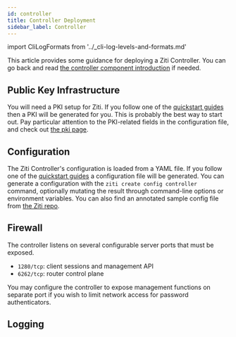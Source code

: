 ```yaml
---
id: controller
title: Controller Deployment
sidebar_label: Controller
---
```


import CliLogFormats from '../_cli-log-levels-and-formats.md'

This article provides some guidance for deploying a Ziti Controller. You can go back and read [the controller component introduction](../learn/introduction/index.mdx#openziti-controller) if needed.

## Public Key Infrastructure

You will need a PKI setup for Ziti. If you follow one of the [quickstart guides](/docs/learn/quickstarts/network/) then a PKI will be generated for you. This is probably the best way to start out. Pay particular attention to the PKI-related fields in the configuration file, and check out [the pki page](./pki).

## Configuration

The Ziti Controller's configuration is loaded from a YAML file. If you follow one of the [quickstart guides](/docs/learn/quickstarts/network/) a configuration file will be generated. You can generate a configuration with the `ziti create config controller` command, optionally mutating the result through command-line options or environment variables. You can also find an annotated sample config file from [the Ziti repo](https://github.com/openziti/ziti/blob/main/etc/ctrl.with.edge.yml).

## Firewall

The controller listens on several configurable server ports that must be exposed.

- `1280/tcp`: client sessions and management API
- `6262/tcp`: router control plane

You may configure the controller to expose management functions on separate port if you wish to limit network access for password authenticators.

## Logging

<CliLogFormats/>